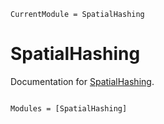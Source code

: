 ```@meta
CurrentModule = SpatialHashing
```

# SpatialHashing

Documentation for [SpatialHashing](https://github.com/Alexander-Barth/SpatialHashing.jl).

```@index
```

```@autodocs
Modules = [SpatialHashing]
```

